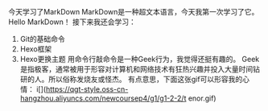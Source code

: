今天学习了MarkDown
MarkDown是一种超文本语言，今天我第一次学习了它。
Hello MarkDown！
接下来我还会学习：
1. Git的基础命令
2. Hexo框架
3. Hexo更换主题
用命令行敲命令是一种Geek行为，我觉得还挺有趣的。
Geek是指极客，通常被用于形容对计算机和网络技术有狂热兴趣并投入大量时间钻
研的人。所以俗称发烧友或怪杰。
有点意思，下面这张gif可以形容我的心情：
i[](https://qgt-style.oss-cn-hangzhou.aliyuncs.com/newcoursep4/g1/g1-2-2/t
enor.gif)
